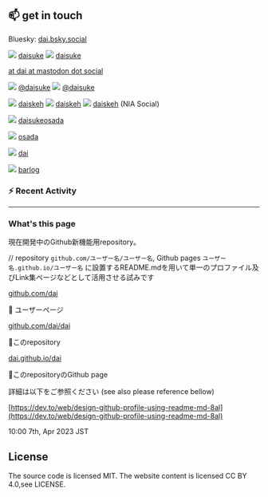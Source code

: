 ## 📫 get in touch

Bluesky: [dai.bsky.social](https://staging.bsky.app/profile/dai.bsky.social)

[![](https://icongr.am/simple/twitter.svg?size=24&color=currentColor&colored=false)](https://twitter.com/) [daisuke](https://twitter.com/daisuke)
[![](https://icongr.am/simple/angellist.svg?size=24&color=currentColor&colored=false)](https://angel.co) [daisuke](https://angel.co/p/daisuke)

<a rel="me" href="https://mastodon.social/@dai">at dai at mastodon dot social</a>

[![](https://icongr.am/simple/medium.svg?size=24&color=currentColor&colored=false)](https://medium.com/) [@daisuke](https://medium.com/@daisuke)
[![](https://icongr.am/simple/producthunt.svg?size=24&color=currentColor&colored=false)](https://producthunt.com/) [@daisuke](https://producthunt.com/@daisuke)

[![](https://icongr.am/simple/telegram.svg?size=24&color=currentColor&colored=false)](https://t.me) [daiskeh](https://t.me/daiskeh)
[![](https://icongr.am/simple/facebook.svg?size=24&color=currentColor&colored=false)](https://facebook.com) [daiskeh](https://facebook.com/daiskeh)
![](https://icongr.am/simple/pokémon.svg?size=24&color=currentColor&colored=false) [daiskeh](https://my.nianticlabs.com/profile/E:SGCIGWVRODG5Z6EIEXSJMAMNLLT4X4X5MMVL4UBIRRGGAJIU4RIA) (NIA Social)

[![](https://icongr.am/simple/instagram.svg?size=24&color=currentColor&colored=false)](https://instagram.com) [daisukeosada](https://instagram.com/daisukeosada)

[![](https://icongr.am/simple/linkedin.svg?size=24&color=currentColor&colored=false)](https://linkedin.com) [osada](https://linkedin.com/in/osada)

[![](https://icongr.am/simple/mdnwebdocs.svg?size=24&color=currentColor&colored=false)](https://developer.mozilla.org) [dai](https://developer.mozilla.org/ja/profiles/dai)

[![](https://icongr.am/simple/hatenabookmark.svg?size=24&color=currentColor&colored=false)](https://b.hatena.ne.jp/) [barlog](https://b.hatena.ne.jp/barlog/)

### :zap: Recent Activity

* * * 

### What's this page

現在開発中のGithub新機能用repository。

// repository `github.com/ユーザー名/ユーザー名`, Github pages `ユーザー名.github.io/ユーザー名` に設置するREADME.mdを用いて単一のプロファイル及びLink集ページなどとして活用させる試みです

[github.com/dai](https://github.com/dai)

   :arrow_up_small: ユーザーページ

[github.com/dai/dai](https://github.com/dai/dai)

   :arrow_up_small:このrepository

[dai.github.io/dai](https://dai.github.io/dai)

   :arrow_up_small:このrepositoryのGithub page

詳細は以下をご参照ください (see also please reference bellow)

[https://dev.to/web/design-github-profile-using-readme-md-8al](https://dev.to/web/design-github-profile-using-readme-md-8al)

10:00 7th, Apr 2023 JST

## License
The source code is licensed MIT. The website content is licensed CC BY 4.0,see LICENSE.
